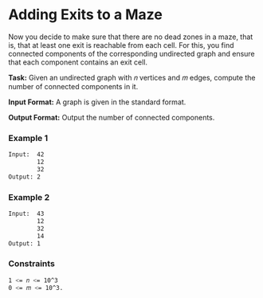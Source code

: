 # Adding Exits to a Maze

Now you decide to make sure that there are no dead zones in a maze, that is, that at least one exit is
reachable from each cell. For this, you find connected components of the corresponding undirected graph
and ensure that each component contains an exit cell.

**Task:** Given an undirected graph with 𝑛 vertices and 𝑚 edges, compute the number of connected components
in it.

**Input Format:** A graph is given in the standard format.

**Output Format:** Output the number of connected components.

### Example 1
```sh
Input:  42
        12
        32  
Output: 2
```

### Example 2
```sh
Input:  43
        12
        32
        14  
Output: 1
```

### Constraints
```sh
1 <= 𝑛 <= 10^3
0 <= 𝑚 <= 10^3.
```
